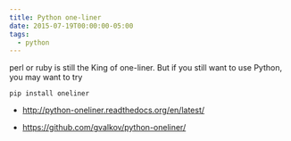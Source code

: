 ```yaml
---
title: Python one-liner
date: 2015-07-19T00:00:00-05:00
tags:
  - python
---
```


perl or ruby is still the King of one-liner. But if you still want to
use Python, you may want to try

    pip install oneliner

-   <http://python-oneliner.readthedocs.org/en/latest/>

-   <https://github.com/gvalkov/python-oneliner/>
